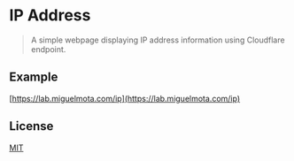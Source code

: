 # IP Address

> A simple webpage displaying IP address information using Cloudflare endpoint.

## Example

[https://lab.miguelmota.com/ip](https://lab.miguelmota.com/ip)

## License

[MIT](LICENSE)
